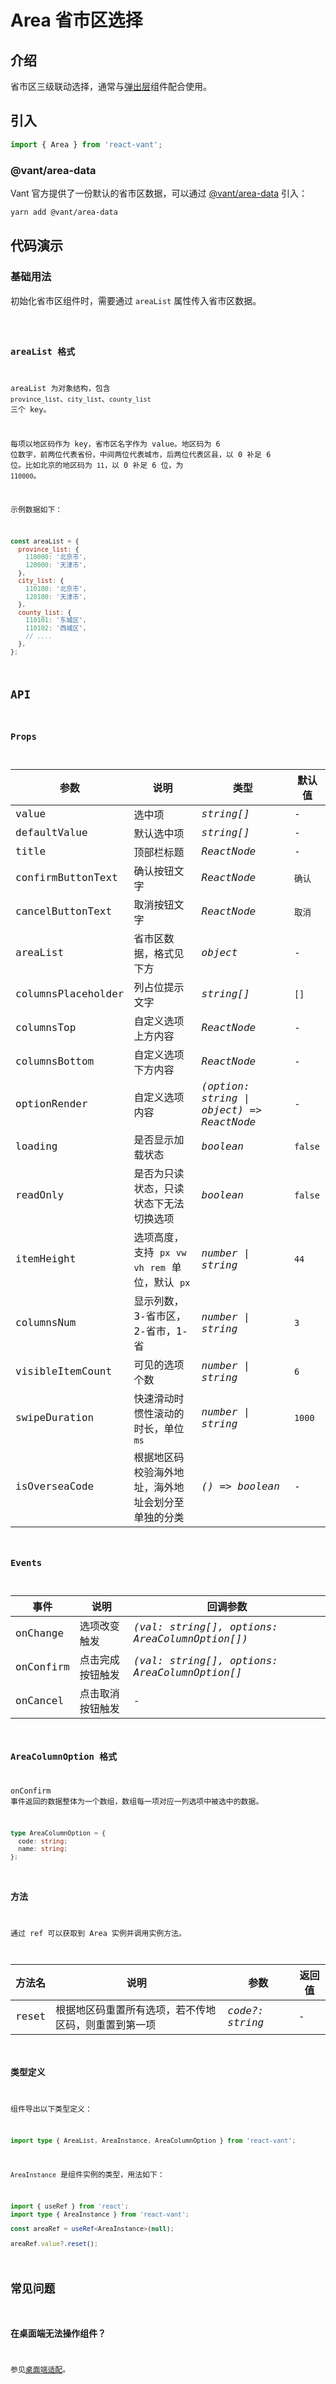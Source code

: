 # Area 省市区选择

## 介绍

省市区三级联动选择，通常与[弹出层](/components/popup)组件配合使用。

## 引入

```js
import { Area } from 'react-vant';
```

### @vant/area-data

Vant 官方提供了一份默认的省市区数据，可以通过 [@vant/area-data](https://github.com/youzan/vant/tree/dev/packages/vant-area-data) 引入：

```bash
yarn add @vant/area-data
```

## 代码演示

### 基础用法

初始化省市区组件时，需要通过 `areaList` 属性传入省市区数据。

<code title="基础用法" src="./demo/base.tsx" />

### areaList 格式

areaList 为对象结构，包含 `province_list`、`city_list`、`county_list` 三个 key。

每项以地区码作为 key，省市区名字作为 value。地区码为 6 位数字，前两位代表省份，中间两位代表城市，后两位代表区县，以 0 补足 6 位。比如北京的地区码为 `11`，以 0 补足 6 位，为 `110000`。

示例数据如下：

```js
const areaList = {
  province_list: {
    110000: '北京市',
    120000: '天津市',
  },
  city_list: {
    110100: '北京市',
    120100: '天津市',
  },
  county_list: {
    110101: '东城区',
    110102: '西城区',
    // ....
  },
};
```

## API

### Props

| 参数 | 说明 | 类型 | 默认值 |
| --- | --- | --- | --- |
| value | 选中项 | _string[]_ | - |
| defaultValue | 默认选中项 | _string[]_ | - |
| title | 顶部栏标题 | _ReactNode_ | - |
| confirmButtonText | 确认按钮文字 | _ReactNode_ | `确认` |
| cancelButtonText | 取消按钮文字 | _ReactNode_ | `取消` |
| areaList | 省市区数据，格式见下方 | _object_ | - |
| columnsPlaceholder | 列占位提示文字 | _string[]_ | `[]` |
| columnsTop | 自定义选项上方内容 | _ReactNode_ | - |
| columnsBottom | 自定义选项下方内容 | _ReactNode_ | - |
| optionRender | 自定义选项内容 | _(option: string \| object) => ReactNode_ | - |
| loading | 是否显示加载状态 | _boolean_ | `false` |
| readOnly | 是否为只读状态，只读状态下无法切换选项 | _boolean_ | `false` |
| itemHeight | 选项高度，支持 `px` `vw` `vh` `rem` 单位，默认 `px` | _number \| string_ | `44` |
| columnsNum | 显示列数，3-省市区，2-省市，1-省 | _number \| string_ | `3` |
| visibleItemCount | 可见的选项个数 | _number \| string_ | `6` |
| swipeDuration | 快速滑动时惯性滚动的时长，单位 `ms` | _number \| string_ | `1000` |
| isOverseaCode | 根据地区码校验海外地址，海外地址会划分至单独的分类 | _() => boolean_ | - |

### Events

| 事件      | 说明             | 回调参数                                       |
| --------- | ---------------- | ---------------------------------------------- |
| onChange  | 选项改变触发     | _(val: string[], options: AreaColumnOption[])_ |
| onConfirm | 点击完成按钮触发 | _(val: string[], options: AreaColumnOption[]_  |
| onCancel  | 点击取消按钮触发 | -                                              |

### AreaColumnOption 格式

onConfirm 事件返回的数据整体为一个数组，数组每一项对应一列选项中被选中的数据。

```ts
type AreaColumnOption = {
  code: string;
  name: string;
};
```

### 方法

通过 ref 可以获取到 Area 实例并调用实例方法。

| 方法名 | 说明                                                 | 参数            | 返回值 |
| ------ | ---------------------------------------------------- | --------------- | ------ |
| reset  | 根据地区码重置所有选项，若不传地区码，则重置到第一项 | _code?: string_ | -      |

### 类型定义

组件导出以下类型定义：

```ts
import type { AreaList, AreaInstance, AreaColumnOption } from 'react-vant';
```

`AreaInstance` 是组件实例的类型，用法如下：

```ts
import { useRef } from 'react';
import type { AreaInstance } from 'react-vant';

const areaRef = useRef<AreaInstance>(null);

areaRef.value?.reset();
```

## 常见问题

### 在桌面端无法操作组件？

参见[桌面端适配](/guide/advanced-usage)。
